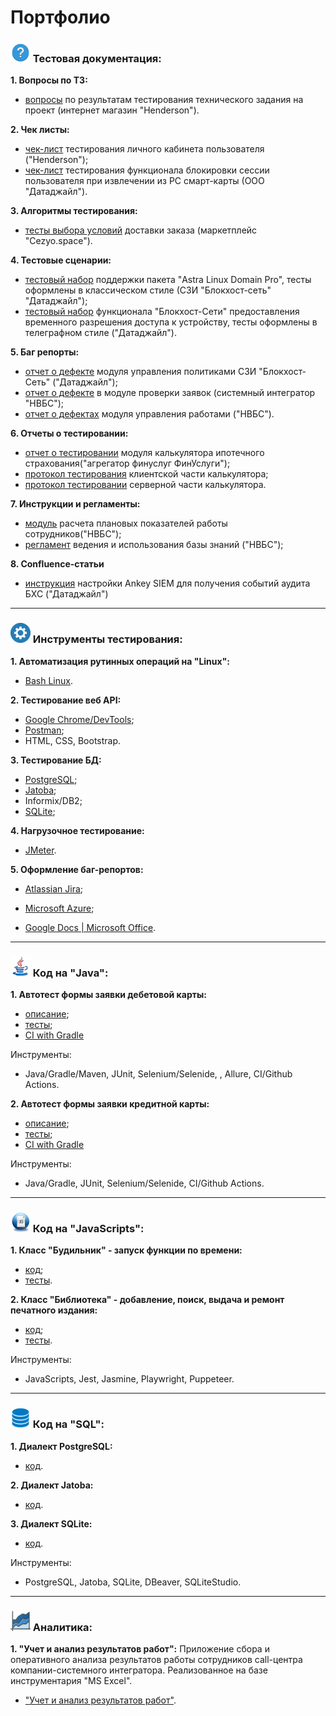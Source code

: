 # Портфолио

### ![](./assets/img/testing.png) Тестовая документация:

**1. Вопросы по ТЗ:**

- [вопросы](https://docs.google.com/document/d/1LPywC4DO2vjK72BsH4H0hskhtMJeqVuuzy7l-E3f2IQ/edit?usp=sharing) по результатам тестирования технического задания на проект (интернет магазин "Henderson").

**2. Чек листы:**

- [чек-лист](https://docs.google.com/spreadsheets/d/1Mose_Af12ndIqAmybR-zHwyj7hM5_1tjZg29bJ6MBi4/edit?usp=sharing) тестирования личного кабинета пользователя ("Henderson");
- [чек-лист](https://docs.google.com/document/d/1S1sauNlLy376MdsimbWrmM53MXqHfdoCWWKwdqMUNOo/edit?usp=sharing) тестирования функционала блокировки сессии пользователя при извлечении из РС смарт-карты (ООО "Датаджайл").

**3. Алгоритмы тестирования:**

- [тесты выбора условий](https://docs.google.com/document/d/1qHe49GL6Avko0FWWExwkT-FkEzPYnbV-X9yA0fIeFPg/edit?usp=sharing) доставки заказа (маркетплейс "Cezyo.space").

**4. Тестовые сценарии:**

- [тестовый набор](https://docs.google.com/document/d/1VT5UfGx1xQazqpKwA9F2SutuDktC_1IKW5CNSl2BLqU/edit?usp=drive_link) поддержки пакета "Astra Linux Domain Pro", тесты оформлены в классическом стиле (СЗИ "Блокхост-сеть" "Датаджайл");
- [тестовый набор](https://docs.google.com/document/d/15BskOkz5SHVwYRDPvVQHibUNW-XtsW_HUTDiwDEg8c4/edit?usp=sharing) функционала "Блокхост-Сети" предоставления временного разрешения доступа к устройству, тесты оформлены в телеграфном стиле ("Датаджайл").

**5. Баг репорты:**

- [отчет о дефекте](https://docs.google.com/document/d/1NWMcA_ZiVfc-aGCzIu6yss7ZSprueilIplzLoHS9tWs/edit?usp=sharing) модуля управления политиками СЗИ "Блокхост-Сеть" ("Датаджайл");
- [отчет о дефекте](https://docs.google.com/document/d/17S2S5l9_FxxazWE_0OtK1yJuES3eJx85lDbyZCt3iJk/edit?usp=sharing) в модуле проверки заявок (системный интегратор "НВБС");
- [отчет о дефектах](https://docs.google.com/spreadsheets/d/1k1yJUt46IkvY7svY53-G3xFOlTIVEWTvkxR3_lqCZLo/edit?usp=sharing) модуля управления работами ("НВБС").

**6. Отчеты о тестировании:**

- [отчет о тестировании](https://docs.google.com/document/d/1sGYF0WQZMAJCHIrLB6i2XU5ybw-tb-3iLggzU7B038U/edit?usp=sharing) модуля калькулятора ипотечного страхования("агрегатор финуслуг ФинУслуги");
- [протокол тестирования](https://docs.google.com/spreadsheets/d/1lwg2FaC-pexW3cp-dhVSfhXPMDwHzjk8mgbqNeO4skE/edit?usp=sharing) клиентской части калькулятора;
- [протокол тестировании](https://docs.google.com/spreadsheets/d/1hvGG_5cXckzBaB2GovcSY4AVI__mRt7oGfymtvcB34A/edit?usp=sharing) серверной части калькулятора.

**7. Инструкции и регламенты:**

- [модуль](https://docs.google.com/document/d/1_J0YbOIbQRsb3xE9EAnNmZz79XGuldprjhr1T5lapt8/edit?usp=sharing) расчета плановых показателей работы сотрудников("НВБС");
- [регламент](https://docs.google.com/document/d/13NMv3tkDEiJx1Cvti0BYZWx_iVOiypljMHeBymHbmjk/edit?usp=sharing) ведения и использования базы знаний ("НВБС");

**8. Confluence-статьи**

- [инструкция](https://docs.google.com/document/d/1s0pGBAJpHOO9vWDX3p8Agzj9xJLlRkFtFDCfUsNyB1I/edit?usp=sharing) настройки Ankey SIEM для получения событий аудита БХС ("Датаджайл")

---

### ![](./assets/img/tool.png) Инструменты тестирования:

**1. Автоматизация рутинных операций на "Linux":**

- [Bash Linux](https://github.com/rtmwrk/LinuxBushScript?tab=readme-ov-file).

**2. Тестирование веб API:**

- [Google Chrome/DevTools](https://docs.google.com/document/d/15CV4_Jp-hxA1ksGz1aMmhjwaUuSg4V-6yHDu8_RPewg/edit?usp=sharing);
- [Postman](https://docs.google.com/document/d/1_qqPKteXFqq_s31mgEGG0VZ3OK8HWcZydE9415XyK0s/edit?usp=sharing);
- HTML, CSS, Bootstrap.

**3. Тестирование БД:**

- [PostgreSQL](./sql/postgresql.md);
- [Jatoba](./sql/jatoba.md);
- Informix/DB2;
- [SQLite](./sql/sqlite.md);

**4. Нагрузочное тестирование:**

- [JMeter](https://docs.google.com/document/d/1k_1BDFZKtwOgTQo4w58-SpvOdG1gO9YCdLmkQtS-8Vo/edit?usp=sharing).

**5. Оформление баг-репортов:**

- [Atlassian Jira](https://docs.google.com/document/d/19r8-NJS7_pjF8HmzwLv7ASSqIGs6pBmj_VECul-IrwA/edit?usp=sharing);

- [Microsoft Azure](https://docs.google.com/document/d/11LUKMiMmnzUI6ukmD3Xzlbp4Rgvhv5GC6j8pWjTEaBU/edit?usp=sharing);

- [Google Docs | Microsoft Office](https://docs.google.com/document/d/185ytOyc2OMkqWIT-WYkComlz9eCcEltx5QiC4XzxXbM/edit?usp=sharing).

---

### ![](./assets/img/java.png) Код на "Java":

**1. Автотест формы заявки дебетовой карты:**

- [описание](https://github.com/rtmwrk/jhw14);
- [тесты](https://github.com/rtmwrk/jhw14/blob/main/src/test/java/ru/netology/web/CallbackTest.java);
- [CI with Gradle](https://github.com/rtmwrk/jhw14/blob/main/.github/workflows/gradle.yml)

Инструменты:

- Java/Gradle/Maven, JUnit, Selenium/Selenide, , Allure, CI/Github Actions.

**2. Автотест формы заявки кредитной карты:**

- [описание](https://github.com/rtmwrk/jhw15);
- [тесты](https://github.com/rtmwrk/jhw15/blob/main/src/test/java/ru/netology/web/RegistrationTest.java);
- [CI with Gradle](https://github.com/rtmwrk/jhw15/blob/main/.github/workflows/gradle.yml)

Инструменты:

- Java/Gradle, JUnit, Selenium/Selenide, CI/Github Actions.

---

### ![](./assets/img/javascript.png) Код на "JavaScripts":

**1. Класс "Будильник" - запуск функции по времени:**

- [код](https://github.com/rtmwrk/portfolio/blob/main/js/alarm/task.js);
- [тесты](https://rtmwrk.github.io/portfolio/js/alarm/index.html).

**2. Класс "Библиотека" - добавление, поиск, выдача и ремонт печатного издания:**

- [код](https://github.com/rtmwrk/portfolio/blob/main/js/library/task.js);
- [тесты](https://rtmwrk.github.io/portfolio/js/library/index.html).

Инструменты:

- JavaScripts, Jest, Jasmine, Playwright, Puppeteer.

---

### ![](./assets/img/db.png) Код на "SQL":

**1. Диалект PostgreSQL:**

- [код](./sql/postgresql.md).

**2. Диалект Jatoba:**

- [код](./sql/jatoba.md).

**3. Диалект SQLite:**

- [код](./sql/sqlite.md).

Инструменты:

- PostgreSQL, Jatoba, SQLite, DBeaver, SQLiteStudio.

---

### ![](./assets/img/excel.png) Аналитика:

**1. "Учет и анализ результатов работ":**
Приложение сбора и оперативного анализа результатов работы сотрудников call-центра компании-системного интегратора. Реализованное на базе инструментария "MS Excel".

- ["Учет и анализ результатов работ"](https://github.com/rtmwrk/portfolio/blob/main/excel/excel.md).
